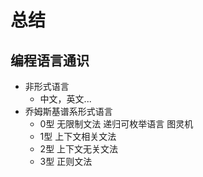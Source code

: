 # 总结

## 编程语言通识

- 非形式语言
	- 中文，英文...
- 乔姆斯基谱系形式语言
	- 0型 无限制文法 递归可枚举语言 图灵机
	- 1型 上下文相关文法
	- 2型 上下文无关文法
	- 3型 正则文法
  
